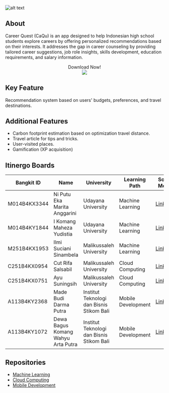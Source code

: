 ![alt text](https://github.com/Bangkit-Capstone-Project-CH2-PS025/.github/blob/main/GitHub%20Banner%20(2).png)
## About
Career Quest (CaQu) is an app designed to help Indonesian high school students explore careers by offering personalized recommendations based on their interests. It addresses the gap in career counseling by providing tailored career suggestions, job role insights, skills development, education requirements, and salary information.
<p align="center">
   Download Now!
   <br>
   <a href="https://drive.google.com/drive/u/2/folders/13DNoNhmK3mML9CSwYFMxj9PuyioSvCYr"><img src="https://img.shields.io/badge/Android-3DDC84?style=for-the-badge&logo=android&logoColor=white" /></a>
</p>

## Key Feature
Recommendation system based on users' budgets, preferences, and travel destinations.

## Additional Features
- Carbon footprint estimation based on optimization travel distance.
- Travel article for tips and tricks.
- User-visited places.
- Gamification (XP acquisition)

## Itinergo Boards
| Bangkit ID | Name | University | Learning Path | Social Media |
|-----|-------|------|------|------|
| M014B4KX3344   | Ni Putu Eka Marita Anggarini |  Udayana University | Machine Learning | [LinkedIn](https://www.linkedin.com/in/maritaanggarini/)
| M014B4KY1844   |  I Komang Maheza Yudistia  | Udayana University | Machine Learning | [LinkedIn](https://www.linkedin.com/in/i-komang-maheza-yudistia/)
| M251B4KX1953 | Ilmi Suciani Sinambela | Malikussaleh University | Machine Learning | [LinkedIn](https://www.linkedin.com/in/safiraaulia5/)
| C251B4KX0954 | Cut Rifa Salsabil | Malikussaleh University | Cloud Computing | [LinkedIn](https://www.linkedin.com/in/izaz-rizqullah/)
 | C251B4KX0751 |  Ayu Suningsih | Malikussaleh University | Cloud Computing | [LinkedIn](https://www.linkedin.com/in/setya-rp/)
| A113B4KY2368 | Made Budi Darma Putra | Institut Teknologi dan Bisnis Stikom Bali | Mobile Development | [LinkedIn](https://www.linkedin.com/in/zainalbani/)
| A113B4KY1072 |  Dewa Bagus Komang Wahyu Arta Putra | Institut Teknologi dan Bisnis Stikom Bali | Mobile Development | [LinkedIn](https://www.linkedin.com/in/samuelswandi/)

## Repositories
- [Machine Learning](https://github.com/Bangkit-Capstone-Project-CH2-PS025/machine-learning)
- [Cloud Computing](https://github.com/Bangkit-Capstone-Project-CH2-PS025/cloud-computing)
- [Mobile Development](https://github.com/Bangkit-Capstone-Project-CH2-PS025/mobile-development)
